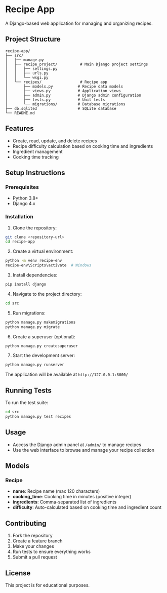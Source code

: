 # Recipe App

A Django-based web application for managing and organizing recipes.

## Project Structure

```
recipe-app/
├── src/
│   ├── manage.py
│   ├── recipe_project/          # Main Django project settings
│   │   ├── settings.py
│   │   ├── urls.py
│   │   └── wsgi.py
│   └── recipes/                 # Recipe app
│       ├── models.py           # Recipe data models
│       ├── views.py            # Application views
│       ├── admin.py            # Django admin configuration
│       ├── tests.py            # Unit tests
│       └── migrations/         # Database migrations
├── db.sqlite3                  # SQLite database
└── README.md
```

## Features

- Create, read, update, and delete recipes
- Recipe difficulty calculation based on cooking time and ingredients
- Ingredient management
- Cooking time tracking

## Setup Instructions

### Prerequisites
- Python 3.8+
- Django 4.x

### Installation

1. Clone the repository:
```bash
git clone <repository-url>
cd recipe-app
```

2. Create a virtual environment:
```bash
python -m venv recipe-env
recipe-env\Scripts\activate  # Windows
```

3. Install dependencies:
```bash
pip install django
```

4. Navigate to the project directory:
```bash
cd src
```

5. Run migrations:
```bash
python manage.py makemigrations
python manage.py migrate
```

6. Create a superuser (optional):
```bash
python manage.py createsuperuser
```

7. Start the development server:
```bash
python manage.py runserver
```

The application will be available at `http://127.0.0.1:8000/`

## Running Tests

To run the test suite:

```bash
cd src
python manage.py test recipes
```

## Usage

- Access the Django admin panel at `/admin/` to manage recipes
- Use the web interface to browse and manage your recipe collection

## Models

### Recipe
- **name**: Recipe name (max 120 characters)
- **cooking_time**: Cooking time in minutes (positive integer)
- **ingredients**: Comma-separated list of ingredients
- **difficulty**: Auto-calculated based on cooking time and ingredient count

## Contributing

1. Fork the repository
2. Create a feature branch
3. Make your changes
4. Run tests to ensure everything works
5. Submit a pull request

## License

This project is for educational purposes.